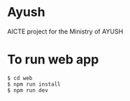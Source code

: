 # Ayush
AICTE project for the Ministry of AYUSH

# To run web app

    $ cd web
    $ npm run install
    $ npm run dev